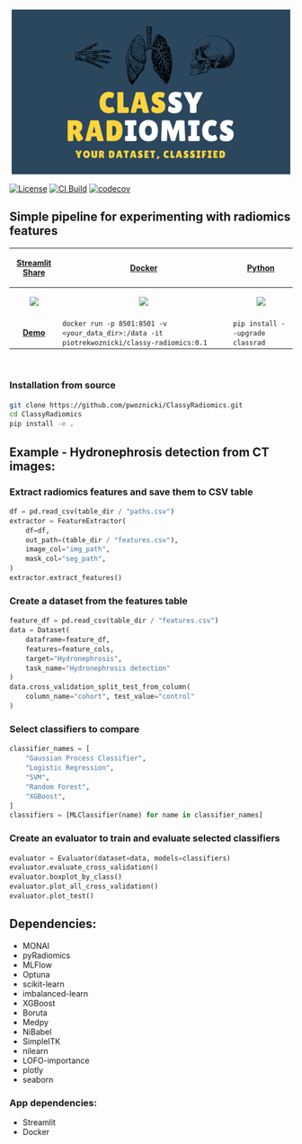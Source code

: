 <p align="center">
<br>
  <img src="docs/images/logo.png" alt="ClassyRadiomics">
</p>

[![License](https://img.shields.io/badge/license-Apache%202.0-green.svg)](https://opensource.org/licenses/Apache-2.0)
[![CI Build](https://github.com/pwoznicki/ClassyRadiomics/actions/workflows/testing.yml/badge.svg)](https://github.com/pwoznicki/ClassyRadiomics/commits/main)
[![codecov](https://codecov.io/gh/pwoznicki/ClassyRadiomics/branch/main/graph/badge.svg)](https://codecov.io/gh/pwoznicki/ClassyRadiomics)

## Simple pipeline for experimenting with radiomics features

| <p align="center"><a href="https://share.streamlit.io/pwoznicki/classyradiomics/main/webapp/app.py"> Streamlit Share | <p align="center"><a href="https://hub.docker.com/repository/docker/piotrekwoznicki/classy-radiomics"> Docker   | <p align="center"><a href="https://pypi.org/project/classrad/"> Python                                           |
| -------------------------------------------------------------------------------------------------------------------- | --------------------------------------------------------------------------------------------------------------- | ---------------------------------------------------------------------------------------------------------------- |
| <p align="center"><img src="https://github.com/pwoznicki/ClassyRadiomics/raw/main/docs/images/streamlit.png" /></p>  | <p align="center"><img src="https://github.com/pwoznicki/ClassyRadiomics/raw/main/docs/images/docker.png"/></p> | <p align="center"><img src="https://github.com/pwoznicki/ClassyRadiomics/raw/main/docs/images/python.png" /></p> |
| <p align="center"><a href="https://share.streamlit.io/pwoznicki/classyradiomics/main/webapp/app.py"> **Demo**        | `docker run -p 8501:8501 -v <your_data_dir>:/data -it piotrekwoznicki/classy-radiomics:0.1`                     | `pip install --upgrade classrad`                                                                                 |

&nbsp;

### Installation from source

```bash
git clone https://github.com/pwoznicki/ClassyRadiomics.git
cd ClassyRadiomics
pip install -e .
```

## Example - Hydronephrosis detection from CT images:

### Extract radiomics features and save them to CSV table

```python
df = pd.read_csv(table_dir / "paths.csv")
extractor = FeatureExtractor(
    df=df,
    out_path=(table_dir / "features.csv"),
    image_col="img_path",
    mask_col="seg_path",
)
extractor.extract_features()
```

### Create a dataset from the features table

```python
feature_df = pd.read_csv(table_dir / "features.csv")
data = Dataset(
    dataframe=feature_df,
    features=feature_cols,
    target="Hydronephrosis",
    task_name="Hydronephrosis detection"
)
data.cross_validation_split_test_from_column(
    column_name="cohort", test_value="control"
)
```

### Select classifiers to compare

```python
classifier_names = [
    "Gaussian Process Classifier",
    "Logistic Regression",
    "SVM",
    "Random Forest",
    "XGBoost",
]
classifiers = [MLClassifier(name) for name in classifier_names]
```

### Create an evaluator to train and evaluate selected classifiers

```python
evaluator = Evaluator(dataset=data, models=classifiers)
evaluator.evaluate_cross_validation()
evaluator.boxplot_by_class()
evaluator.plot_all_cross_validation()
evaluator.plot_test()
```

## Dependencies:
- MONAI
- pyRadiomics
- MLFlow
- Optuna
- scikit-learn
- imbalanced-learn
- XGBoost
- Boruta
- Medpy
- NiBabel
- SimpleITK
- nilearn
- LOFO-importance
- plotly
- seaborn

### App dependencies:
- Streamlit
- Docker
